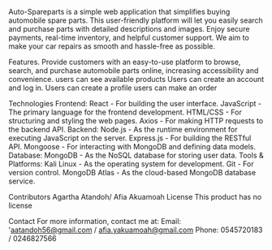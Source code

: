 Auto-Spareparts is a simple web application that simplifies buying automobile spare parts. This user-friendly platform will let you easily search and purchase parts with detailed descriptions and images. Enjoy secure payments, real-time inventory, and helpful customer support. We aim to make your car repairs as smooth and hassle-free as possible.

Features.
Provide customers with an easy-to-use platform to browse, search, and purchase automobile parts online, increasing accessibility and convenience.
users can see available products
Users can create an account and log in.
Users can create a profile
users can make an order


Technologies
Frontend:
React - For building the user interface.
JavaScript - The primary language for the frontend development.
HTML/CSS - For structuring and styling the web pages.
Axios - For making HTTP requests to the backend API.
Backend:
Node.js - As the runtime environment for executing JavaScript on the server.
Express.js - For building the RESTful API.
Mongoose - For interacting with MongoDB and defining data models.
Database:
MongoDB - As the NoSQL database for storing user data.
Tools & Platforms:
Kali Linux - As the operating system for development.
Git - For version control.
MongoDB Atlas - As the cloud-based MongoDB database service.

Contributors
Agartha Atandoh/ Afia Akuamoah
License
This product has no license


Contact
For more information, contact me at:
Email: 'aatandoh56@gmail.com / afia.yakuamoah@gmail.com
Phone: 0545720183 / 0246827566 
